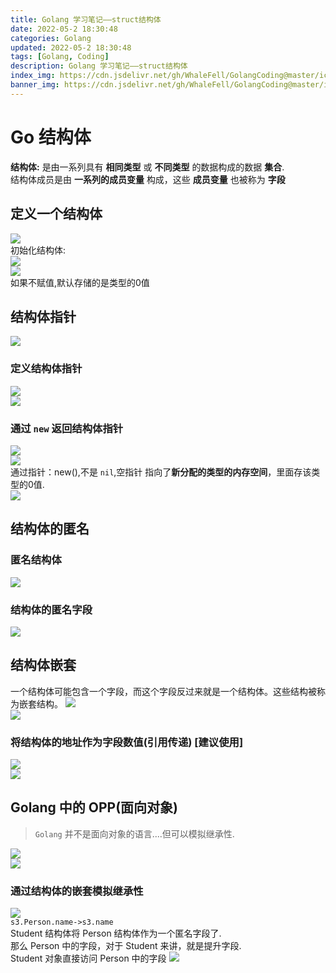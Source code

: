 ```yaml
---
title: Golang 学习笔记——struct结构体
date: 2022-05-2 18:30:48
categories: Golang
updated: 2022-05-2 18:30:48
tags: [Golang, Coding]
description: Golang 学习笔记——struct结构体
index_img: https://cdn.jsdelivr.net/gh/WhaleFell/GolangCoding@master/icon_img.png
banner_img: https://cdn.jsdelivr.net/gh/WhaleFell/GolangCoding@master/icon_img.png
---
```


# Go 结构体
**结构体:** 是由一系列具有 **相同类型** 或 **不同类型** 的数据构成的数据 **集合**.  
结构体成员是由 **一系列的成员变量** 构成，这些 **成员变量** 也被称为 **字段**

## 定义一个结构体
![](https://cdn.jsdelivr.net/gh/WhaleFell/GolangCoding@master/notes/img/struct-1.png)  
初始化结构体:  
![](https://cdn.jsdelivr.net/gh/WhaleFell/GolangCoding@master/notes/img/struct-2.png)  
![](https://cdn.jsdelivr.net/gh/WhaleFell/GolangCoding@master/notes/img/struct-3.png)  
如果不赋值,默认存储的是类型的0值

## 结构体指针
![](https://cdn.jsdelivr.net/gh/WhaleFell/GolangCoding@master/notes/img/struct-4.png)  

### 定义结构体指针
![](https://cdn.jsdelivr.net/gh/WhaleFell/GolangCoding@master/notes/img/struct-5.png)  
![](https://cdn.jsdelivr.net/gh/WhaleFell/GolangCoding@master/notes/img/struct-6.png)  

### 通过 `new` 返回结构体指针
![](https://cdn.jsdelivr.net/gh/WhaleFell/GolangCoding@master/notes/img/struct-7.png)  
![](https://cdn.jsdelivr.net/gh/WhaleFell/GolangCoding@master/notes/img/struct-8.png)  
通过指针：new(),不是 `nil`,空指针
指向了**新分配的类型的内存空间**，里面存该类型的0值.  
![](https://cdn.jsdelivr.net/gh/WhaleFell/GolangCoding@master/notes/img/struct-10.png)  

## 结构体的匿名

### 匿名结构体
![](https://cdn.jsdelivr.net/gh/WhaleFell/GolangCoding@master/notes/img/struct-11.png)  

### 结构体的匿名字段
![](https://cdn.jsdelivr.net/gh/WhaleFell/GolangCoding@master/notes/img/struct-12.png)  

## 结构体嵌套
一个结构体可能包含一个字段，而这个字段反过来就是一个结构体。这些结构被称为嵌套结构。
![](https://cdn.jsdelivr.net/gh/WhaleFell/GolangCoding@master/notes/img/struct-13.png)  
![](https://cdn.jsdelivr.net/gh/WhaleFell/GolangCoding@master/notes/img/struct-14.png)  

### 将结构体的地址作为字段数值(引用传递) [建议使用]
![](https://cdn.jsdelivr.net/gh/WhaleFell/GolangCoding@master/notes/img/struct-16.png)  
![](https://cdn.jsdelivr.net/gh/WhaleFell/GolangCoding@master/notes/img/struct-15.png)  

## Golang 中的 OPP(面向对象)
> `Golang` 并不是面向对象的语言....但可以模拟继承性.

![](https://cdn.jsdelivr.net/gh/WhaleFell/GolangCoding@master/notes/img/struct-17.png)  
![](https://cdn.jsdelivr.net/gh/WhaleFell/GolangCoding@master/notes/img/struct-18.png)  

### 通过结构体的嵌套模拟继承性
![](https://cdn.jsdelivr.net/gh/WhaleFell/GolangCoding@master/notes/img/struct-19.png)  
`s3.Person.name->s3.name`  
Student 结构体将 Person 结构体作为一个匿名字段了.  
那么 Person 中的字段，对于 Student 来讲，就是提升字段.  
Student 对象直接访问 Person 中的字段
![](https://cdn.jsdelivr.net/gh/WhaleFell/GolangCoding@master/notes/img/struct-20.png)  
